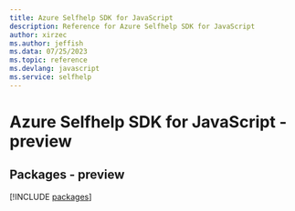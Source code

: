 ```yaml
---
title: Azure Selfhelp SDK for JavaScript
description: Reference for Azure Selfhelp SDK for JavaScript
author: xirzec
ms.author: jeffish
ms.data: 07/25/2023
ms.topic: reference
ms.devlang: javascript
ms.service: selfhelp
---
```

# Azure Selfhelp SDK for JavaScript - preview
## Packages - preview
[!INCLUDE [packages](selfhelp-index.md)]
